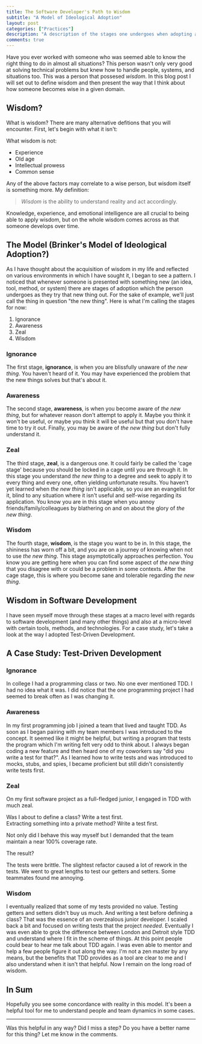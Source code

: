 ```yaml
---
title: The Software Developer's Path to Wisdom
subtitle: "A Model of Ideological Adoption"
layout: post
categories: ["Practices"]
description: "A description of the stages one undergoes when adopting a proposition."
comments: true
---
```

Have you ever worked with someone who was seemed able to know the right thing to do in almost all situations? This person wasn't only very good at solving technical problems but knew how to handle people, systems, and situations too. This was a person that possesed _wisdom_. In this blog post I will set out to define wisdom and then present the way that I think about how someone becomes wise in a given domain.

## Wisdom?
What is wisdom? There are many alternative defitions that you will encounter. First, let's begin with what it isn't:

What wisdom is not:

* Experience
* Old age
* Intellectual prowess
* Common sense

Any of the above factors may correlate to a wise person, but wisdom itself is something more. My definition:

> _Wisdom_ is the ability to understand reality and act accordingly. 
 
Knowledge, experience, and emotional intelligence are all crucial to being able to apply wisdom, but on the whole wisdom comes across as that someone develops over time.

## The Model (Brinker's Model of Ideological Adoption?)

As I have thought about the acquisition of wisdom in my life and reflected on various environments in which I have sought it, I began to see a pattern. I noticed that whenever someone is presented with something new (an idea, tool, method, or system) there are stages of adoption which the person undergoes as they try that new thing out. For the sake of example, we'll just call the thing in question "the new thing". Here is what I'm calling the stages for now:

1. Ignorance
2. Awareness
3. Zeal
4. Wisdom

### Ignorance

The first stage, **ignorance**, is when you are blissfully unaware of _the new thing_. You haven't heard of it. You may have experienced the problem that the new things solves but that's about it.

### Awareness

The second stage, **awareness**, is when you become aware of _the new thing_, but for whatever reason don't attempt to apply it. Maybe you think it won't be useful, or maybe you think it will be useful but that you don't have time to try it out. Finally, you may be aware of _the new thing_ but don't fully understand it.

### Zeal

The third stage, **zeal**, is a dangerous one. It could fairly be called the 'cage stage' because you should be locked in a cage until you are through it. In this stage you understand _the new thing_ to a degree and seek to apply it to every thing and every one, often yielding unfortunate results. You haven't yet learned when _the new thing_ isn't applicable, so you are an evangelist for it, blind to any situation where it isn't useful and self-wise regarding its application. You know you are in this stage when you annoy friends/family/colleagues by blathering on and on about the glory of _the new thing_.

### Wisdom

The fourth stage, **wisdom**, is the stage you want to be in. In this stage, the shininess has worn off a bit, and you are on a journey of knowing when not to use _the new thing_. This stage asymptotically approaches perfection. You know you are getting here when you can find some aspect of _the new thing_ that you disagree with or could be a problem in some contexts. After the cage stage, this is where you become sane and tolerable regarding _the new thing_.

## Wisdom in Software Development

I have seen myself move through these stages at a macro level with regards to software development (and many other things) and also at a micro-level with certain tools, methods, and technologies. For a case study, let's take a look at the way I adopted Test-Driven Development.

## A Case Study: Test-Driven Development

### Ignorance

In college I had a programming class or two. No one ever mentioned TDD. I had no idea what it was. I did notice that the one programming project I had seemed to break often as I was changing it.

### Awareness

In my first programming job I joined a team that lived and taught TDD. As soon as I began pairing with my team members I was introduced to the concept. It seemed like it might be helpful, but writing a program that tests the program which I'm writing felt very odd to think about. I always began coding a new feature and then heard one of my coworkers say "did you write a test for that?". As I learned how to write tests and was introduced to mocks, stubs, and spies, I became proficient but still didn't consistently write tests first.

### Zeal

On my first software project as a full-fledged junior, I engaged in TDD with much zeal. 

Was I about to define a class? Write a test first.    
Extracting something into a private method? Write a test first.     

Not only did I behave this way myself but I demanded that the team maintain a near 100% coverage rate.

The result?

The tests were brittle. The slightest refactor caused a lot of rework in the tests. We went to great lengths to test our getters and setters. Some teammates found me annoying.


### Wisdom

I eventually realized that some of my tests provided no value. Testing getters and setters didn't buy us much. And writing a test before defining a class? That was the essence of an overzealous junior developer. I scaled back a bit and focused on writing tests that the project _needed_. Eventually I was even able to grok the difference between London and Detroit style TDD and understand where I fit in the scheme of things. At this point people could bear to hear me talk about TDD again. I was even able to mentor and help a few people figure it out along the way. I'm not a zen master by any means, but the benefits that TDD provides as a tool are clear to me and I also understand when it isn't that helpful. Now I remain on the long road of wisdom.

## In Sum

Hopefully you see some concordance with reality in this model. It's been a helpful tool for me to understand people and team dynamics in some cases.

---
Was this helpful in any way? Did I miss a step? Do you have a better name for this thing? Let me know in the comments.